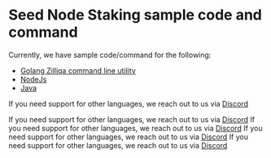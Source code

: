 # Seed Node Staking sample code and command
Currently, we have sample code/command for the following:
- [Golang Zilliqa command line utility](./Golang-ZLI)
- [NodeJs](./NodeJS) 
- [Java](./Java)

If you need support for other languages, we reach out to us via [Discord](https://discord.gg/XMRE9tt)

If you need support for other languages, we reach out to us via [Discord](https://discord.gg/XMRE9tt)
If you need support for other languages, we reach out to us via [Discord](https://discord.gg/XMRE9tt)
If you need support for other languages, we reach out to us via [Discord](https://discord.gg/XMRE9tt)
If you need support for other languages, we reach out to us via [Discord](https://discord.gg/XMRE9tt)
